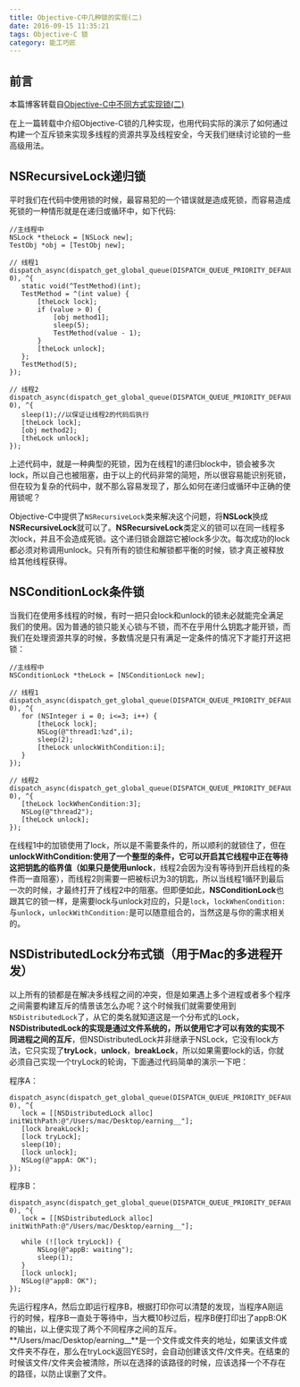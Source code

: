 ```yaml
---
title: Objective-C中几种锁的实现(二)
date: 2016-09-15 11:35:21
tags: Objective-C 锁
category: 能工巧匠
---
```


## 前言

本篇博客转载自[Objective-C中不同方式实现锁(二)](http://www.tanhao.me/pieces/643.html/)

在上一篇转载中介绍Objective-C锁的几种实现，也用代码实际的演示了如何通过构建一个互斥锁来实现多线程的资源共享及线程安全，今天我们继续讨论锁的一些高级用法。

## NSRecursiveLock递归锁
平时我们在代码中使用锁的时候，最容易犯的一个错误就是造成死锁，而容易造成死锁的一种情形就是在递归或循环中，如下代码:

```objc
//主线程中
NSLock *theLock = [NSLock new];
TestObj *obj = [TestObj new];
    
// 线程1
dispatch_async(dispatch_get_global_queue(DISPATCH_QUEUE_PRIORITY_DEFAULT, 0), ^{
   static void(^TestMethod)(int);
   TestMethod = ^(int value) {
       [theLock lock];
       if (value > 0) {
           [obj method1];
           sleep(5);
           TestMethod(value - 1);
       }
       [theLock unlock];
   };
   TestMethod(5);
});
    
// 线程2
dispatch_async(dispatch_get_global_queue(DISPATCH_QUEUE_PRIORITY_DEFAULT, 0), ^{
   sleep(1);//以保证让线程2的代码后执行
   [theLock lock];
   [obj method2];
   [theLock unlock];
});
```
上述代码中，就是一种典型的死锁，因为在线程1的递归block中，锁会被多次lock，所以自己也被阻塞，由于以上的代码非常的简短，所以很容易能识别死锁，但在较为复杂的代码中，就不那么容易发现了，那么如何在递归或循环中正确的使用锁呢？

Objective-C中提供了`NSRecursiveLock`类来解决这个问题，将**NSLock**换成**NSRecursiveLock**就可以了。**NSRecursiveLock**类定义的锁可以在同一线程多次lock，并且不会造成死锁。这个递归锁会跟踪它被lock多少次。每次成功的lock都必须对称调用unlock。只有所有的锁住和解锁都平衡的时候，锁才真正被释放给其他线程获得。


## NSConditionLock条件锁
当我们在使用多线程的时候，有时一把只会lock和unlock的锁未必就能完全满足我们的使用。因为普通的锁只能关心锁与不锁，而不在乎用什么钥匙才能开锁，而我们在处理资源共享的时候，多数情况是只有满足一定条件的情况下才能打开这把锁：

```objc
//主线程中
NSConditionLock *theLock = [NSConditionLock new];
    
// 线程1
dispatch_async(dispatch_get_global_queue(DISPATCH_QUEUE_PRIORITY_DEFAULT, 0), ^{
   for (NSInteger i = 0; i<=3; i++) {
       [theLock lock];
       NSLog(@"thread1:%zd",i);
       sleep(2);
       [theLock unlockWithCondition:i];
   }
});
    
// 线程2
dispatch_async(dispatch_get_global_queue(DISPATCH_QUEUE_PRIORITY_DEFAULT, 0), ^{
   [theLock lockWhenCondition:3];
   NSLog(@"thread2");
   [theLock unlock];
});
```

在线程1中的加锁使用了lock，所以是不需要条件的，所以顺利的就锁住了，但在**unlockWithCondition:**使用了一个整型的条件，它可以开启其它线程中正在等待这把钥匙的临界值（如果只是使用**unlock**，线程2会因为没有等待到开启线程的条件而一直阻塞），而线程2则需要一把被标识为3的钥匙，所以当线程1循环到最后一次的时候，才最终打开了线程2中的阻塞。但即便如此，**NSConditionLock**也跟其它的锁一样，是需要lock与unlock对应的，只是`lock`，`lockWhenCondition:`与`unlock`，`unlockWithCondition:`是可以随意组合的，当然这是与你的需求相关的。

## NSDistributedLock分布式锁（用于Mac的多进程开发）
以上所有的锁都是在解决多线程之间的冲突，但是如果遇上多个进程或者多个程序之间需要构建互斥的情景该怎么办呢？这个时候我们就需要使用到`NSDistributedLock`了，从它的类名就知道这是一个分布式的Lock，**NSDistributedLock的实现是通过文件系统的，所以使用它才可以有效的实现不同进程之间的互斥**，但NSDistributedLock并非继承于NSLock，它没有lock方法，它只实现了**tryLock**，**unlock**，**breakLock**，所以如果需要lock的话，你就必须自己实现一个tryLock的轮询，下面通过代码简单的演示一下吧：

程序A：
```objc
dispatch_async(dispatch_get_global_queue(DISPATCH_QUEUE_PRIORITY_DEFAULT, 0), ^{
   lock = [[NSDistributedLock alloc] initWithPath:@"/Users/mac/Desktop/earning__"];
   [lock breakLock];
   [lock tryLock];
   sleep(10);
   [lock unlock];
   NSLog(@"appA: OK");
});
```

程序B：

```objc
dispatch_async(dispatch_get_global_queue(DISPATCH_QUEUE_PRIORITY_DEFAULT, 0), ^{
   lock = [[NSDistributedLock alloc] initWithPath:@"/Users/mac/Desktop/earning__"];

   while (![lock tryLock]) {
       NSLog(@"appB: waiting");
       sleep(1);
   }
   [lock unlock];
   NSLog(@"appB: OK");
});
```

先运行程序A，然后立即运行程序B，根据打印你可以清楚的发现，当程序A刚运行的时候，程序B一直处于等待中，当大概10秒过后，程序B便打印出了appB:OK的输出，以上便实现了两个不同程序之间的互斥。**/Users/mac/Desktop/earning__**是一个文件或文件夹的地址，如果该文件或文件夹不存在，那么在tryLock返回YES时，会自动创建该文件/文件夹。在结束的时候该文件/文件夹会被清除，所以在选择的该路径的时候，应该选择一个不存在的路径，以防止误删了文件。


